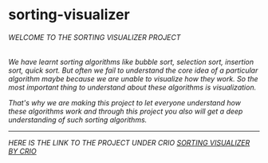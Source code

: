 # sorting-visualizer
<h6>
WELCOME TO THE SORTING VISUALIZER PROJECT
<h6>
<p>We have learnt sorting algorithms like bubble sort, selection sort, insertion sort, quick sort. But often we fail to understand the core idea of a particular algorithm maybe because we are unable to visualize how they work. So the most important thing to understand about these algorithms is visualization.

That's why we are making this project to let everyone understand how these algorithms work and through this project you also will get a deep understanding of such sorting algorithms.
</p>
<hr>
<p>HERE IS THE LINK TO THE PROJECT UNDER CRIO <a href="https://www.crio.do/projects/javascript-sorting-visualiser">SORTING VISUALIZER BY CRIO</a>
